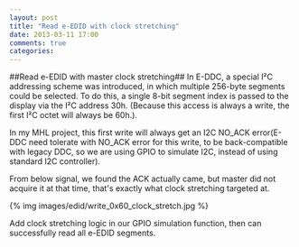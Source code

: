 ```yaml
---
layout: post
title: "Read e-EDID with clock stretching"
date: 2013-03-11 17:00
comments: true
categories: 
---
```


##Read e-EDID with master clock stretching##
In E-DDC, a special I²C addressing scheme was introduced, in which multiple 256-byte segments could be selected. To do this, a single 8-bit segment index is passed to the display via the I²C address 30h. (Because this access is always a write, the first I²C octet will always be 60h.).

In my MHL project, this first write will always get an I2C NO_ACK error(E-DDC need tolerate with NO_ACK error for this write, to be back-compatible with legacy DDC, so we are using GPIO to simulate I2C, instead of using standard I2C controller).

From below signal, we found the ACK actually came, but master did not acquire it at that time, that's exactly what clock stretching targeted at.

{% img images/edid/write_0x60_clock_stretch.jpg  %}

Add clock stretching logic in our GPIO simulation function, then can successfully read all e-EDID segments.


